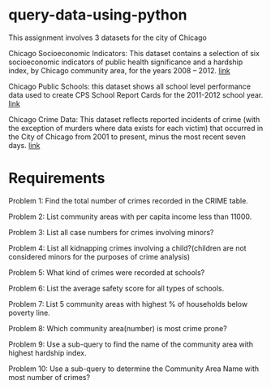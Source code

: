# query-data-using-python

This assignment involves 3 datasets for the city of Chicago

Chicago Socioeconomic Indicators: This dataset contains a selection of six socioeconomic indicators of public health significance and a hardship index, by Chicago community area, for the years 2008 – 2012. [link](https://data.cityofchicago.org/Health-Human-Services/Census-Data-Selected-socioeconomic-indicators-in-C/kn9c-c2s2?utm_medium=Exinfluencer&utm_source=Exinfluencer&utm_content=000026UJ&utm_term=10006555&utm_id=NA-SkillsNetwork-Channel-SkillsNetworkCoursesIBMDeveloperSkillsNetworkDB0201ENSkillsNetwork20127838-2022-01-01
)

Chicago Public Schools: this dataset shows all school level performance data used to create CPS School Report Cards for the 2011-2012 school year. [link](https://data.cityofchicago.org/Education/Chicago-Public-Schools-Progress-Report-Cards-2011-/9xs2-f89t?utm_medium=Exinfluencer&utm_source=Exinfluencer&utm_content=000026UJ&utm_term=10006555&utm_id=NA-SkillsNetwork-Channel-SkillsNetworkCoursesIBMDeveloperSkillsNetworkDB0201ENSkillsNetwork20127838-2022-01-01)

Chicago Crime Data: This dataset reflects reported incidents of crime (with the exception of murders where data exists for each victim) that occurred in the City of Chicago from 2001 to present, minus the most recent seven days. [link](https://data.cityofchicago.org/Public-Safety/Crimes-2001-to-present/ijzp-q8t2?utm_medium=Exinfluencer&utm_source=Exinfluencer&utm_content=000026UJ&utm_term=10006555&utm_id=NA-SkillsNetwork-Channel-SkillsNetworkCoursesIBMDeveloperSkillsNetworkDB0201ENSkillsNetwork20127838-2022-01-01
)

# Requirements

Problem 1: Find the total number of crimes recorded in the CRIME table.

Problem 2: List community areas with per capita income less than 11000.

Problem 3: List all case numbers for crimes involving minors?

Problem 4: List all kidnapping crimes involving a child?(children are not considered minors for the purposes of crime analysis)

Problem 5: What kind of crimes were recorded at schools?

Problem 6: List the average safety score for all types of schools.

Problem 7: List 5 community areas with highest % of households below poverty line.

Problem 8: Which community area(number) is most crime prone?

Problem 9: Use a sub-query to find the name of the community area with highest hardship index.

Problem 10: Use a sub-query to determine the Community Area Name with most number of crimes?





